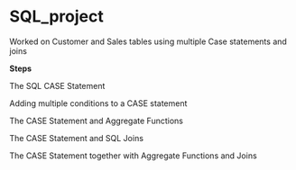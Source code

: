 # SQL_project


Worked on Customer and Sales tables using multiple Case statements and joins

**Steps**

The SQL CASE Statement

Adding multiple conditions to a CASE statement

The CASE Statement and Aggregate Functions

The CASE Statement and SQL Joins

The CASE Statement together with Aggregate Functions and Joins
